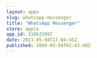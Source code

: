 ```yaml
---
layout: apps
slug: whatsapp-messenger
title: "WhatsApp Messenger"
store: apple
app_id: 310633997
date: 2023-05-08T17:04:45Z
published: 2009-05-04T02:43:49Z
---
```

